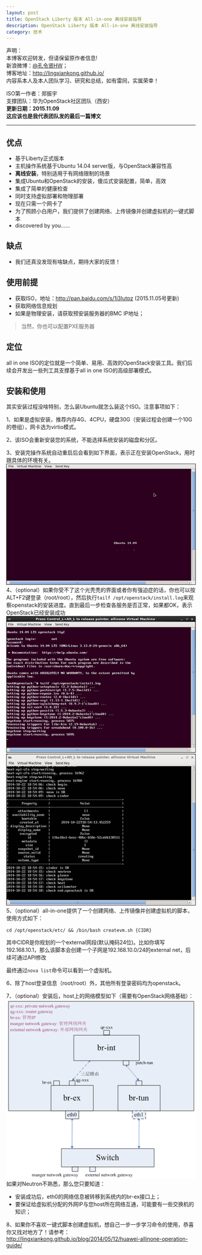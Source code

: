 ```yaml
---
layout: post
title: OpenStack Liberty 版本 All-in-one 离线安装指导
description: OpenStack Liberty 版本 All-in-one 离线安装指导
category: 技术
---
```


声明：  
本博客欢迎转发，但请保留原作者信息!  
新浪微博：[@孔令贤HW](http://weibo.com/lingxiankong)；   
博客地址：<http://lingxiankong.github.io/>  
内容系本人及本人团队学习、研究和总结，如有雷同，实属荣幸！

ISO第一作者：郑振宇  
支撑团队：华为OpenStack社区团队（西安）  
**更新日期：2015.11.09**  
**这应该也是我代表团队发的最后一篇博文**

----------

## 优点
* 基于Liberty正式版本
* 主机操作系统基于Ubuntu 14.04 server版，与OpenStack兼容性高
* **离线安装**，特别适用于有网络限制的场景
* 集成Ubuntu和OpenStack的安装，傻瓜式安装配置，简单，高效
* 集成了简单的健康检查
* 同时支持虚拟部署和物理部署
* 现在只需一个网卡了
* 为了照顾小白用户，我们提供了创建网络、上传镜像并创建虚拟机的一键式脚本
* discovered by you……

## 缺点
* 我们还真没发现有啥缺点，期待大家的反馈！

## 使用前提
* 获取ISO，地址：<http://pan.baidu.com/s/1i3Iutpz> (2015.11.05号更新)
* 获取网络信息规划
* 如果是物理安装，请获取预安装服务器的BMC IP地址；

> 当然，你也可以配置PXE服务器

## 定位
all in one ISO的定位就是一个简单、易用、高效的OpenStack安装工具。我们后续会开发出一些列工具支撑基于all in one ISO的高级部署模式。

## 安装和使用
其实安装过程没啥特别，怎么装Ubuntu就怎么装这个ISO。注意事项如下：

1、如果是虚拟安装，推荐内存4G、4CPU，硬盘30G（安装过程会创建一个10G的卷组），网卡选为virtio模式。  

2、该ISO会重新安装您的系统，不能选择系统安装的磁盘和分区。

3、安装完操作系统自动重启后会看到如下界面，表示正在安装OpenStack，用时跟具体的环境有关。  
![](/images/2014-10-16-openstack-juno-allinone/1.png)  
4、（optional）如果你受不了这个光秃秃的界面或者你有强迫症的话，你也可以按ALT+F2键登录（root/root），然后执行`tailf /opt/openstack/install.log`来观察openstack的安装进度。直到最后一步检查各服务是否正常，如果都OK，表示OpenStack已经安装成功  
![](/images/2014-10-16-openstack-juno-allinone/2.png)  
![](/images/2014-10-16-openstack-juno-allinone/3.png)  
5、（optional）all-in-one提供了一个创建网络、上传镜像并创建虚拟机的脚本，使用方式如下：  

    cd /opt/openstack/etc/ && /bin/bash createvm.sh {CIDR} 
    
其中CIDR是你规划的一个external网段(默认掩码24位)。比如你填写192.168.10.1，那么该脚本会创建一个子网是192.168.10.0/24的external net，后续可通过API修改
    
最终通过`nova list`命令可以看到一个虚拟机。

6、除了host登录信息（root/root）外，其他所有登录密码均为openstack。

7、（optional）安装后，host上的网络模型如下（需要有OpenStack网络基础）：  
![](/images/2014-10-16-openstack-juno-allinone/4.png)   
如果对Neutron不熟悉，那么您只要知道：  

* 安装成功后，eth0的网络信息被转移到系统内的br-ex接口上；
* 要保证给虚拟机分配的外网IP与您host所在网络互通，可能要有一些交换机的知识；

8、如果你不喜欢一键式脚本创建虚拟机，想自己一步一步学习命令的使用，恭喜你又找对地方了！请参考：  
<http://lingxiankong.github.io/blog/2014/05/12/huawei-allinone-operation-guide/>